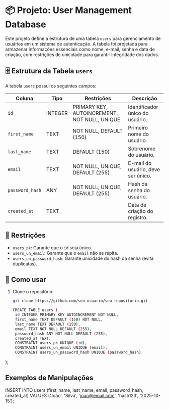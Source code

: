 # 📦 Projeto: User Management Database

Este projeto define a estrutura de uma tabela `users` para gerenciamento de usuários em um sistema de autenticação. A tabela foi projetada para armazenar informações essenciais como nome, e-mail, senha e data de criação, com restrições de unicidade para garantir integridade dos dados.

## 🗄️ Estrutura da Tabela `users`

A tabela `users` possui os seguintes campos:

| Coluna         | Tipo     | Restrições                     | Descrição                                 |
|----------------|----------|--------------------------------|-------------------------------------------|
| `id`           | INTEGER  | PRIMARY KEY, AUTOINCREMENT, NOT NULL, UNIQUE | Identificador único do usuário.          |
| `first_name`   | TEXT     | NOT NULL, DEFAULT (150)        | Primeiro nome do usuário.                 |
| `last_name`    | TEXT     | DEFAULT (150)                  | Sobrenome do usuário.                     |
| `email`        | TEXT     | NOT NULL, UNIQUE, DEFAULT (255)| E-mail do usuário, deve ser único.        |
| `password_hash`| ANY      | NOT NULL, UNIQUE, DEFAULT (255)| Hash da senha do usuário.                 |
| `created_at`   | TEXT     |                                | Data de criação do registro.              |

## 🔐 Restrições

- `users_pk`: Garante que o `id` seja único.
- `users_un_email`: Garante que o `email` não se repita.
- `users_un_password_hash`: Garante unicidade do hash da senha (evita duplicatas).

## 🚀 Como usar

1. Clone o repositório:
   ```bash
   git clone https://github.com/seu-usuario/seu-repositorio.git

   CREATE TABLE users (
    id INTEGER PRIMARY KEY AUTOINCREMENT NOT NULL,
    first_name TEXT DEFAULT (150) NOT NULL,
    last_name TEXT DEFAULT (150),
    email TEXT NOT NULL DEFAULT (255),
    password_hash ANY NOT NULL DEFAULT (255),
    created_at TEXT,
    CONSTRAINT users_pk UNIQUE (id),
    CONSTRAINT users_un_email UNIQUE (email),
    CONSTRAINT users_un_password_hash UNIQUE (password_hash)
);

## Exemplos de Manipulações 

INSERT INTO users (first_name, last_name, email, password_hash, created_at)
VALUES ('João', 'Silva', 'joao@email.com', 'hash123', '2025-10-15');
